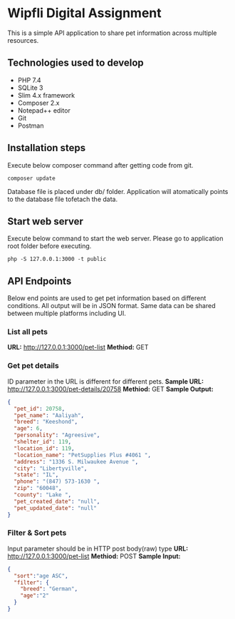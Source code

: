 # Wipfli Digital Assignment

This is a simple API application to share pet information across multiple resources. 

## Technologies used to develop
* PHP 7.4
* SQLite 3
* Slim 4.x framework
* Composer 2.x
* Notepad++ editor
* Git
* Postman

## Installation steps
Execute below composer command after getting code from git.
```
composer update
```

Database file is placed under db/ folder. 
Application will atomatically points to the database file tofetach the data.

## Start web server
Execute below command to start the web server.
Please go to application root folder before executing.
```
php -S 127.0.0.1:3000 -t public
```

## API Endpoints
Below end points are used to get pet information based on different conditions.
All output will be in JSON format. Same data can be shared between multiple platforms including UI.


### List all pets
**URL:** http://127.0.0.1:3000/pet-list
**Methiod:** GET

### Get pet details
ID parameter in the URL is different for different pets.
**Sample URL:** http://127.0.0.1:3000/pet-details/20758
**Methiod:** GET
**Sample Output:**
```json
{
  "pet_id": 20758,
  "pet_name": "Aaliyah",
  "breed": "Keeshond",
  "age": 6,
  "personality": "Agreesive",
  "shelter_id": 119,
  "location_id": 119,
  "location_name": "PetSupplies Plus #4061 ",
  "address": "1336 S. Milwaukee Avenue ",
  "city": "Libertyville",
  "state": "IL",
  "phone": "(847) 573-1630 ",
  "zip": "60048",
  "county": "Lake ",
  "pet_created_date": "null",
  "pet_updated_date": "null"
}
```

### Filter & Sort pets
Input parameter should be in HTTP post body(raw) type
**URL:** http://127.0.0.1:3000/pet-list
**Methiod:** POST
**Sample Input:**
```json
{
  "sort":"age ASC",
  "filter": {
    "breed": "German",
    "age":"2"
  }
}
```